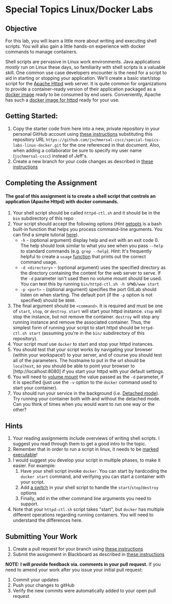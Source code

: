 # Special Topics Linux/Docker Labs

## Objective

For this lab, you will learn a little more about writing and executing shell scripts.  You will also gain a little hands-on experience with docker commands to manage containers.

Shell scripts are pervasive in Linux work environments.  Java applications _mostly_ run on Linux 
these days, so familiarity with shell scripts is a valuable skill.  One common use case developers 
encounter is the need for a script to aid in starting or stopping your application.  We'll create a 
basic start/stop script for the [Apache Httpd](https://httpd.apache.org/) web server.  It is quite
common for organizations to provide a container-ready version of their application packaged as a 
[docker image]() ready to be consumed by end users.  Conveniently, Apache has such a [docker image
for httpd](https://hub.docker.com/_/httpd) ready for your use.


## Getting Started:

1. Copy the starter code from here into a new, private repository in your personal GitHub account using [these instructions](https://github.com/jeff-anderson-cscc/submitting-assignments-lab#copy-the-starter-code-into-a-new-private-repository-in-your-personal-github-account) substituting this repository URL ``https://github.com/jschmersal-cscc/special-topics-labs-linux-docker.git`` for the one referenced in that document.  Also, when adding a collaborator be sure to specify my user name (`jschmersal-cscc`) instead of Jeff's.
2. Create a new branch for your code changes as described in [these instructions](https://github.com/jeff-anderson-cscc/submitting-assignments-lab#before-you-start-coding)


## Completing the Assignment

#### The goal of this assignment is to create a shell script that controls an application (Apache Httpd) with docker commands.
1. Your shell script should be called ``httpd-ctl.sh`` and it should be in the ``bin`` subdirectory of this repo
1. Your script should accept the following options (*Hint* [getopts](http://pubs.opengroup.org/onlinepubs/9699919799.2018edition/utilities/getopts.html) is a bash built-in function that helps you process command-line arguments.  You can find a simple tutorial [here](http://pubs.opengroup.org/onlinepubs/9699919799.2018edition/utilities/getopts.html)).
    * `-h` - (optional argument) display help and exit with an exit code 0.  The help should look similar to what you see when you pass `--help` to standard commands (e.g. `grep --help`).  *Hint*: It's frequently helpful to create a `usage` [function](http://tldp.org/HOWTO/Bash-Prog-Intro-HOWTO-8.html) that prints out the correct command usage.
    * `-d <directory>` - (optional argument) uses the specified directory as the directory containing the content for the web server to serve.  If the `-d` parameter isn't used then no volume mount should be used.  You can test this by running `bin/httpd-ctl.sh -h $PWD/www start`
    * `-p <port>` - (optional argument) specifies the port GitLab should listen on when starting.  The default port (if the `-p` option is not specified) should be `8080`.
1. The final argument should be `<command>`.  It is required and must be one of `start`, `stop`, or `destroy`.  `start` will start your httpd instance.  `stop` will stop the instance, but not remove the container.  `destroy` will stop any running instance and remove the associated container.  Thus, the simplest form of running your script to start httpd should be `httpd-ctl.sh start` (assuming you're in the `bin/` subdirectory of this repository).
1. Your script _must_ use `docker` to start and stop your httpd instances.
1. You should test that your script works by navigating your browser (within your workspace!) to your server, and of course you should test all of the parameters.  The hostname to put in the url should be `localhost`, so you should be able to point your browser to [http://localhost:8080] if you start your httpd with your default settings.
1. You will need to [volume mount](https://docs.docker.com/storage/volumes/) the value passed as the `-d` parameter, if it is specified (just use the `-v` option to the `docker` command used to start your container). 
1. You should run your service in the background (i.e. [Detached mode](https://docs.docker.com/engine/reference/run/#detached--d)).  Try running your container both with and without the detached mode.  Can you think of times when you would want to run one way or the other?

## Hints
1. Your reading assignments include overviews of writing shell scripts.  I suggest you read through them to get a good intro to the topic.
1. Remember that in order to run a script in linux, it needs to be [marked executable](https://askubuntu.com/questions/471285/how-to-create-execute-a-script-file)!
1. I would suggest you develop your script in multiple phases, to make it easier.  For example:
    1. Have your shell script invoke `docker`.  You can start by hardcoding the `docker start` command, and verifying you can start a container with your script.
    2. Add [a switch](http://tldp.org/LDP/Bash-Beginners-Guide/html/sect_07_03.html) in your shell script to handle the `start`/`stop`/`destroy` options
    3. Finally, add in the other command line arguments you need to support.
1. Note that your `httpd-ctl.sh` script takes "start", but `docker` has multiple different operations regarding running containers.  You will need
to understand the differences here.

## Submitting Your Work

1. Create a pull request for your branch using [these instructions](https://github.com/jeff-anderson-cscc/submitting-assignments-lab#once-you-are-ready-to-submit-your-work-for-grading)
1. Submit the assignment in Blackboard as described in [these instructions](https://github.com/jeff-anderson-cscc/submitting-assignments-lab#once-your-pull-request-is-created-and-i-am-added-as-a-reviewer)

__NOTE: I will provide feedback via. comments in your pull request.__
If you need to amend your work after you issue your initial pull request:

1. Commit your updates
1. Push your changes to gitHub
1. Verify the new commits were automatically added to your open pull request
